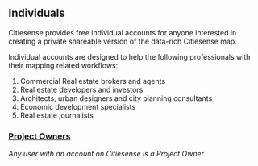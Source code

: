 ## Individuals
Citiesense provides free individual accounts for anyone interested in creating a private shareable version of the data-rich Citiesense map. 

Individual accounts are designed to help the following professionals with their mapping related workflows: 
1) Commercial Real estate brokers and agents
2) Real estate developers and investors
3) Architects, urban designers and city planning consultants
4) Economic development specialists
5) Real estate journalists

### [Project Owners](http://www.citiesense.com/docs/pages/8-Project%20Owners.md)

_Any user with an account on Citiesense is a Project Owner._



